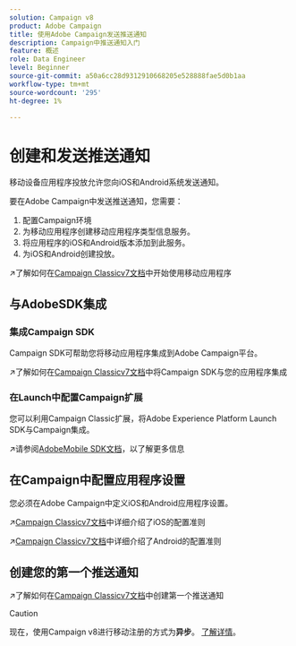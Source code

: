 ```yaml
---
solution: Campaign v8
product: Adobe Campaign
title: 使用Adobe Campaign发送推送通知
description: Campaign中推送通知入门
feature: 概述
role: Data Engineer
level: Beginner
source-git-commit: a50a6cc28d9312910668205e528888fae5d0b1aa
workflow-type: tm+mt
source-wordcount: '295'
ht-degree: 1%

---
```


# 创建和发送推送通知

移动设备应用程序投放允许您向iOS和Android系统发送通知。

要在Adobe Campaign中发送推送通知，您需要：

1. 配置Campaign环境
1. 为移动应用程序创建移动应用程序类型信息服务。
1. 将应用程序的iOS和Android版本添加到此服务。
1. 为iOS和Android创建投放。

:arrow_upper_right:了解如何在[Campaign Classicv7文档](https://experienceleague.adobe.com/docs/campaign-classic/using/sending-messages/sending-push-notifications/about-mobile-app-channel.html)中开始使用移动应用程序

## 与AdobeSDK集成

### 集成Campaign SDK

Campaign SDK可帮助您将移动应用程序集成到Adobe Campaign平台。

:arrow_upper_right:了解如何在[Campaign Classicv7文档](https://experienceleague.adobe.com/docs/campaign-classic/using/sending-messages/sending-push-notifications/integrating-campaign-sdk-into-the-mobile-application.html?lang=en#loading-campaign-sdk)中将Campaign SDK与您的应用程序集成

### 在Launch中配置Campaign扩展

您可以利用Campaign Classic扩展，将Adobe Experience Platform Launch SDK与Campaign集成。

:arrow_upper_right:请参阅[AdobeMobile SDK文档](https://aep-sdks.gitbook.io/docs/using-mobile-extensions/adobe-campaignclassic)，以了解更多信息

## 在Campaign中配置应用程序设置

您必须在Adobe Campaign中定义iOS和Android应用程序设置。

:arrow_upper_right:[Campaign Classicv7文档](https://experienceleague.adobe.com/docs/campaign-classic/using/sending-messages/sending-push-notifications/configure-the-mobile-app/configuring-the-mobile-application.html?lang=en#sending-messages)中详细介绍了iOS的配置准则

:arrow_upper_right:[Campaign Classicv7文档](https://experienceleague.adobe.com/docs/campaign-classic/using/sending-messages/sending-push-notifications/configure-the-mobile-app/configuring-the-mobile-application-android.html?lang=en#sending-messages)中详细介绍了Android的配置准则

## 创建您的第一个推送通知

:arrow_upper_right:了解如何在[Campaign Classicv7文档](https://experienceleague.adobe.com/docs/campaign-classic/using/sending-messages/sending-push-notifications/creating-notifications.html?lang=en#sending-notifications-on-ios)中创建第一个推送通知


>[!CAUTION]
>
>现在，使用Campaign v8进行移动注册的方式为&#x200B;**异步**。 [了解详情](../dev/staging.md)。
